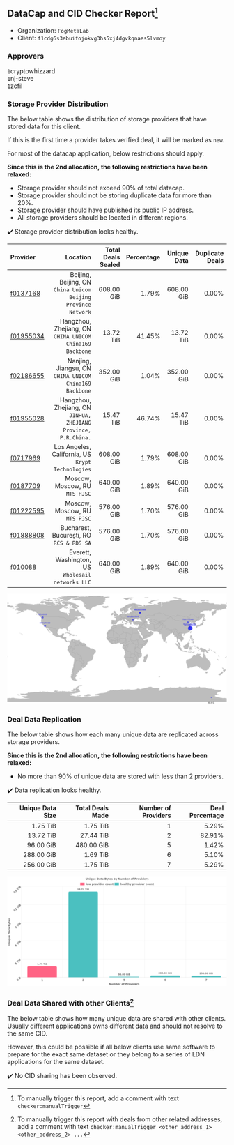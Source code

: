 ## DataCap and CID Checker Report[^1]
 - Organization: `FogMetaLab`
 - Client: `f1cdg6s3ebuifojokvg3hs5xj4dgvkqnaes5lvmoy`
### Approvers
`1`cryptowhizzard<br/>`1`nj-steve<br/>`1`zcfil

### Storage Provider Distribution
The below table shows the distribution of storage providers that have stored data for this client.

If this is the first time a provider takes verified deal, it will be marked as `new`.

For most of the datacap application, below restrictions should apply.

**Since this is the 2nd allocation, the following restrictions have been relaxed:**
 - Storage provider should not exceed 90% of total datacap.
 - Storage provider should not be storing duplicate data for more than 20%.
 - Storage provider should have published its public IP address.
 - All storage providers should be located in different regions.

✔️ Storage provider distribution looks healthy.

| Provider                                              |                                                           Location | Total Deals Sealed | Percentage | Unique Data | Duplicate Deals |
| :---------------------------------------------------- | -----------------------------------------------------------------: | -----------------: | ---------: | ----------: | --------------: |
| [f0137168](https://filfox.info/en/address/f0137168)   |   Beijing, Beijing, CN<br/>`China Unicom Beijing Province Network` |         608.00 GiB |      1.79% |  608.00 GiB |           0.00% |
| [f01955034](https://filfox.info/en/address/f01955034) |        Hangzhou, Zhejiang, CN<br/>`CHINA UNICOM China169 Backbone` |          13.72 TiB |     41.45% |   13.72 TiB |           0.00% |
| [f02186655](https://filfox.info/en/address/f02186655) |          Nanjing, Jiangsu, CN<br/>`CHINA UNICOM China169 Backbone` |         352.00 GiB |      1.04% |  352.00 GiB |           0.00% |
| [f01955028](https://filfox.info/en/address/f01955028) | Hangzhou, Zhejiang, CN<br/>`JINHUA, ZHEJIANG Province, P.R.China.` |          15.47 TiB |     46.74% |   15.47 TiB |           0.00% |
| [f0717969](https://filfox.info/en/address/f0717969)   |               Los Angeles, California, US<br/>`Krypt Technologies` |         608.00 GiB |      1.79% |  608.00 GiB |           0.00% |
| [f0187709](https://filfox.info/en/address/f0187709)   |                                  Moscow, Moscow, RU<br/>`MTS PJSC` |         640.00 GiB |      1.89% |  640.00 GiB |           0.00% |
| [f01222595](https://filfox.info/en/address/f01222595) |                                  Moscow, Moscow, RU<br/>`MTS PJSC` |         576.00 GiB |      1.70% |  576.00 GiB |           0.00% |
| [f01888808](https://filfox.info/en/address/f01888808) |                        Bucharest, București, RO<br/>`RCS & RDS SA` |         576.00 GiB |      1.70% |  576.00 GiB |           0.00% |
| [f010088](https://filfox.info/en/address/f010088)     |               Everett, Washington, US<br/>`Wholesail networks LLC` |         640.00 GiB |      1.89% |  640.00 GiB |           0.00% |

<img src="https://raw.githubusercontent.com/data-preservation-programs/filplus-checker-assets/main/filecoin-project/filecoin-plus-large-datasets/issues/1733/1694442632270.png"/>

### Deal Data Replication
The below table shows how each many unique data are replicated across storage providers.


**Since this is the 2nd allocation, the following restrictions have been relaxed:**
- No more than 90% of unique data are stored with less than 2 providers.

✔️ Data replication looks healthy.

| Unique Data Size | Total Deals Made | Number of Providers | Deal Percentage |
| ---------------: | ---------------: | ------------------: | --------------: |
|         1.75 TiB |         1.75 TiB |                   1 |           5.29% |
|        13.72 TiB |        27.44 TiB |                   2 |          82.91% |
|        96.00 GiB |       480.00 GiB |                   5 |           1.42% |
|       288.00 GiB |         1.69 TiB |                   6 |           5.10% |
|       256.00 GiB |         1.75 TiB |                   7 |           5.29% |

<img src="https://raw.githubusercontent.com/data-preservation-programs/filplus-checker-assets/main/filecoin-project/filecoin-plus-large-datasets/issues/1733/1694442633371.png"/>

### Deal Data Shared with other Clients[^3]
The below table shows how many unique data are shared with other clients.
Usually different applications owns different data and should not resolve to the same CID.

However, this could be possible if all below clients use same software to prepare for the exact same dataset or they belong to a series of LDN applications for the same dataset.

✔️ No CID sharing has been observed.

[^1]: To manually trigger this report, add a comment with text `checker:manualTrigger`

[^2]: Deals from those addresses are combined into this report as they are specified with `checker:manualTrigger`

[^3]: To manually trigger this report with deals from other related addresses, add a comment with text `checker:manualTrigger <other_address_1> <other_address_2> ...`
